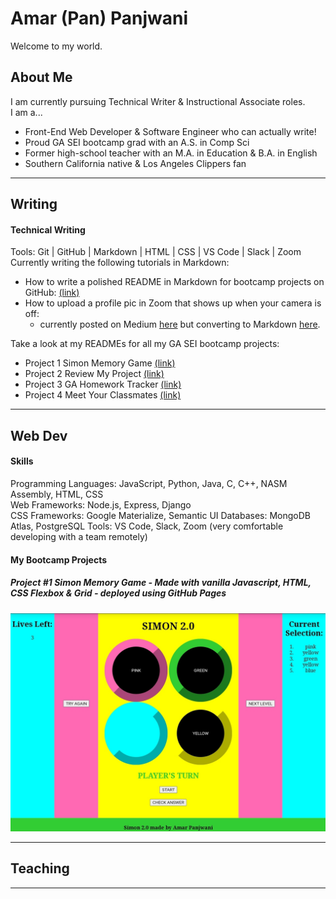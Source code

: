 # Amar (Pan) Panjwani
Welcome to my world.    

## About Me

I am currently pursuing Technical Writer & Instructional Associate roles.   
I am a...
- Front-End Web Developer & Software Engineer who can actually write!
- Proud GA SEI bootcamp grad with an A.S. in Comp Sci
- Former high-school teacher with an M.A. in Education & B.A. in English
- Southern California native & Los Angeles Clippers fan 

---

## Writing

#### Technical Writing
Tools: Git | GitHub | Markdown | HTML | CSS | VS Code | Slack | Zoom   
Currently writing the following tutorials in Markdown:   

- How to write a polished README in Markdown for bootcamp projects on GitHub: [(link)](https://github.com/amarpan/readme-writing-tutorial) 
- How to upload a profile pic in Zoom that shows up when your camera is off:
    - currently posted on Medium [here](https://medium.com/@amarpan) but converting to Markdown [here](https://github.com/amarpan/setting-up-a-zoom-profile-pic-tutorial).

Take a look at my READMEs for all my GA SEI bootcamp projects:
- Project 1 Simon Memory Game [(link)](https://github.com/amarpan/simon-game)
- Project 2 Review My Project [(link)](https://github.com/amarpan/review-my-project)
- Project 3 GA Homework Tracker [(link)](https://github.com/amarpan/hw-tracker)
- Project 4 Meet Your Classmates [(link)](https://github.com/amarpan/meet-your-classmates)

---
## Web Dev

#### Skills
Programming Languages: JavaScript, Python, Java, C, C++, NASM Assembly, HTML, CSS   
Web Frameworks: Node.js, Express, Django   
CSS Frameworks: Google Materialize, Semantic UI
Databases: MongoDB Atlas, PostgreSQL
Tools: VS Code, Slack, Zoom (very comfortable developing with a team remotely)

#### My Bootcamp Projects
##### Project #1 Simon Memory Game - Made with vanilla Javascript, HTML, CSS Flexbox & Grid - deployed using GitHub Pages
![](https://github.com/amarpan/simon-game/raw/main/images/screenshotPlayersTurn.jpg)

---
## Teaching
---